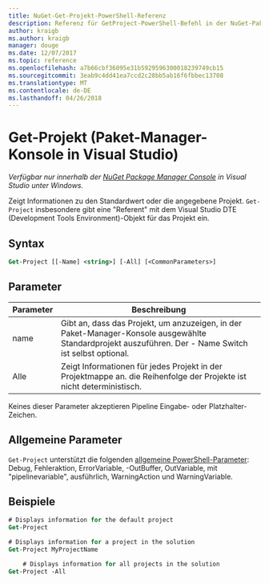 ```yaml
---
title: NuGet-Get-Projekt-PowerShell-Referenz
description: Referenz für GetProject-PowerShell-Befehl in der NuGet-Paket-Manager-Konsole in Visual Studio.
author: kraigb
ms.author: kraigb
manager: douge
ms.date: 12/07/2017
ms.topic: reference
ms.openlocfilehash: a7b66cbf36095e31b5929596300018239749cb15
ms.sourcegitcommit: 3eab9c4dd41ea7ccd2c28bb5ab16f6fbbec13708
ms.translationtype: MT
ms.contentlocale: de-DE
ms.lasthandoff: 04/26/2018
---
```

# <a name="get-project-package-manager-console-in-visual-studio"></a>Get-Projekt (Paket-Manager-Konsole in Visual Studio)

*Verfügbar nur innerhalb der [NuGet Package Manager Console](package-manager-console.md) in Visual Studio unter Windows.*

Zeigt Informationen zu den Standardwert oder die angegebene Projekt. `Get-Project` insbesondere gibt eine "Referent" mit dem Visual Studio DTE (Development Tools Environment)-Objekt für das Projekt ein.

## <a name="syntax"></a>Syntax

```ps
Get-Project [[-Name] <string>] [-All] [<CommonParameters>]
```

## <a name="parameters"></a>Parameter

| Parameter | Beschreibung |
| --- | --- |
| name | Gibt an, dass das Projekt, um anzuzeigen, in der Paket-Manager-Konsole ausgewählte Standardprojekt auszuführen. Der - Name Switch ist selbst optional. |
| Alle | Zeigt Informationen für jedes Projekt in der Projektmappe an. die Reihenfolge der Projekte ist nicht deterministisch. |

Keines dieser Parameter akzeptieren Pipeline Eingabe- oder Platzhalter-Zeichen.

## <a name="common-parameters"></a>Allgemeine Parameter

`Get-Project` unterstützt die folgenden [allgemeine PowerShell-Parameter](http://go.microsoft.com/fwlink/?LinkID=113216): Debug, Fehleraktion, ErrorVariable, -OutBuffer, OutVariable, mit "pipelinevariable", ausführlich, WarningAction und WarningVariable.

## <a name="examples"></a>Beispiele

```ps
# Displays information for the default project
Get-Project

# Displays information for a project in the solution
Get-Project MyProjectName

    # Displays information for all projects in the solution
Get-Project -All
```